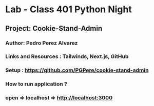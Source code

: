 # Lab - Class 401 Python Night

## Project: Cookie-Stand-Admin

### Author: Pedro Perez Alvarez

### Links and Resources : Tailwinds, Next.js, GitHub

### Setup : <https://github.com/PGPere/cookie-stand-admin>

### How to run application ?

### open => localhost => <http://localhost:3000>
